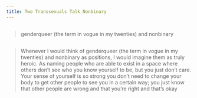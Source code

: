 ```yaml
---
title: Two Transsexuals Talk Nonbinary
---
```


##
> genderqueer (the term in vogue in my twenties) and nonbinary
##
> Whenever I would think of genderqueer (the term in vogue in my twenties) and nonbinary as positions, I would imagine them as truly heroic. As naming people who are able to exist in a space where others don’t see who you know yourself to be, but you just don’t care. Your sense of yourself is so strong you don’t need to change your body to get other people to see you in a certain way; you just know that other people are wrong and that you’re right and that’s okay
##
##
##
##
##
##
##
##
##
##
##
##
